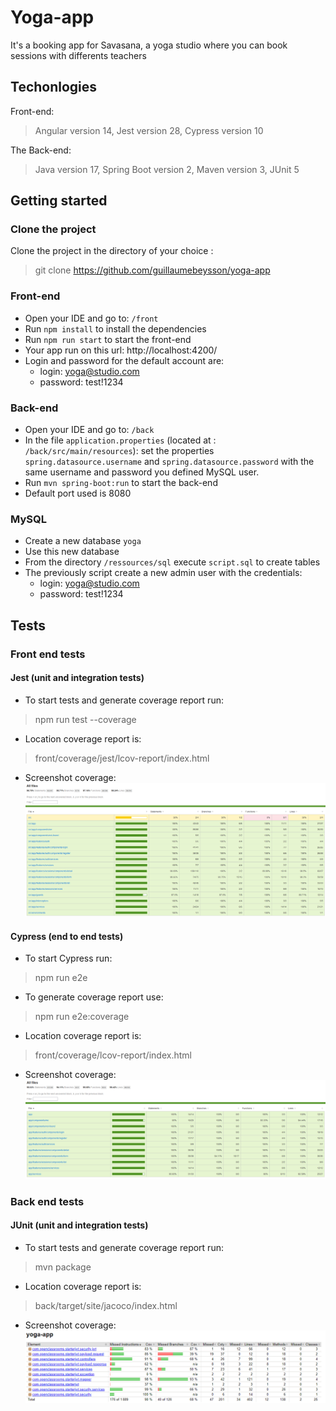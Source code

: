# Yoga-app

It's a booking app for Savasana, a yoga studio where you can book sessions with differents teachers

## Techonlogies

Front-end:  
>Angular version 14, 
>Jest version 28, 
>Cypress version 10

The Back-end:  
>Java version 17, 
>Spring Boot version 2, 
>Maven version 3, 
>JUnit 5

## Getting started

### Clone the project
Clone the project in the directory of your choice :
>git clone https://github.com/guillaumebeysson/yoga-app

### Front-end
- Open your IDE and go to: `/front`
- Run `npm install` to install the dependencies
- Run `npm run start` to start the front-end
- Your app run on this url: http://localhost:4200/
- Login and password for the default account are:
    - login: yoga@studio.com  
    - password: test!1234

### Back-end
- Open your IDE and go to: `/back`
- In the file `application.properties` (located at : `/back/src/main/resources`):
  set the properties `spring.datasource.username` and `spring.datasource.password` with the same username and password you defined MySQL user.
- Run `mvn spring-boot:run` to start the back-end
- Default port used is 8080

### MySQL
- Create a new database `yoga`
- Use this new database
- From the directory `/ressources/sql` execute `script.sql` to create tables
- The previously script create a new admin user with the credentials:
    - login: yoga@studio.com  
    - password: test!1234

## Tests

### Front end tests

#### Jest (unit and integration tests)

- To start tests and generate coverage report run:
>npm run test --coverage

- Location coverage report is:
>front/coverage/jest/lcov-report/index.html

- Screenshot coverage:
![coverage tests front-end](/ressources/screeshots-coverage/tests_front_end.png "coverage tests front-end")

#### Cypress (end to end tests)

- To start Cypress run:
>npm run e2e

- To generate coverage report use:
>npm run e2e:coverage

- Location coverage report is:
>front/coverage/lcov-report/index.html

- Screenshot coverage:
![coverage tests end-to-end](/ressources/screeshots-coverage/test_end_to_end.png "coverage tests end-to-end")

### Back end tests

#### JUnit (unit and integration tests)

- To start tests and generate coverage report run:
>mvn package

- Location coverage report is:
>back/target/site/jacoco/index.html

- Screenshot coverage:
![coverage tests back-end](/ressources/screeshots-coverage/tests_back_end.png "coverage tests back-end")